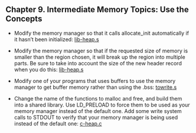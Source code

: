 ## Chapter 9. Intermediate Memory Topics: Use the Concepts

- Modify the memory manager so that it calls allocate_init automatically if it hasn’t been initialized: [lib-heap.s](lib-heap.s)

- Modify the memory manager so that if the requested size of memory is smaller than the region chosen, it will break up the region into multiple parts. Be sure to take into account the size of the new header record when you do this: [lib-heap.s](lib-heap.s)

-  Modify one of your programs that uses buffers to use the memory manager to get buffer memory rather than using the .bss: [towrite.s](towrite.s)

- Change the name of the functions to malloc and free, and build them into a shared library. Use LD_PRELOAD to force them to be used as your memory manager instead of the default one. Add some write system calls to STDOUT to verify that your memory manager is being used instead of the default one: [c-heap.c](c-heap.c)